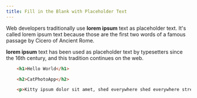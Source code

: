 ```yaml
---
title: Fill in the Blank with Placeholder Text
---
```

Web developers traditionally use **lorem ipsum** text as placeholder text. It's called lorem ipsum text because those are the first two words of a famous passage by Cicero of Ancient Rome.

**lorem ipsum** text has been used as placeholder text by typesetters since the 16th century, and this tradition continues on the web.

```html
    <h1>Hello World</h1>

    <h2>CatPhotoApp</h2>

    <p>Kitty ipsum dolor sit amet, shed everywhere shed everywhere stretching attack your ankles chase the red dot, hairball run catnip eat the grass sniff.</p>
```
